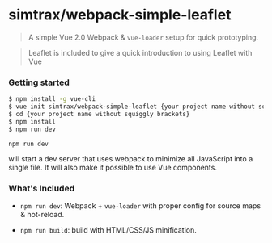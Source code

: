# simtrax/webpack-simple-leaflet

> A simple Vue 2.0 Webpack & `vue-loader` setup for quick prototyping.

> Leaflet is included to give a quick introduction to using Leaflet with Vue

### Getting started

``` bash
$ npm install -g vue-cli
$ vue init simtrax/webpack-simple-leaflet {your project name without squiggly brackets}
$ cd {your project name without squiggly brackets}
$ npm install
$ npm run dev
```

```npm run dev```

will start a dev server that uses webpack to minimize all JavaScript into a single file.
It will also make it possible to use Vue components.


### What's Included

- `npm run dev`: Webpack + `vue-loader` with proper config for source maps & hot-reload.

- `npm run build`: build with HTML/CSS/JS minification.
